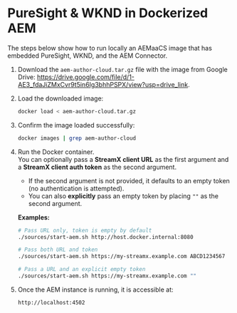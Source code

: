 # PureSight & WKND in Dockerized AEM

The steps below show how to run locally an AEMaaCS image that has embedded PureSight, WKND, and the AEM Connector.

1. Download the `aem-author-cloud.tar.gz` file with the image from Google Drive: https://drive.google.com/file/d/1-AE3_fdaJiZMxCvr9t5in6Ig3bhhPSPX/view?usp=drive_link.

2. Load the downloaded image:
   ```bash
   docker load < aem-author-cloud.tar.gz
   ```

3. Confirm the image loaded successfully:
   ```bash
   docker images | grep aem-author-cloud
   ```

4. Run the Docker container.  
   You can optionally pass a **StreamX client URL** as the first argument and a **StreamX client auth token** as the second argument.  
   - If the second argument is not provided, it defaults to an empty token (no authentication is attempted).  
   - You can also **explicitly** pass an empty token by placing `""` as the second argument.

   **Examples:**
   ```bash
   # Pass URL only, token is empty by default
   ./sources/start-aem.sh http://host.docker.internal:8080

   # Pass both URL and token
   ./sources/start-aem.sh https://my-streamx.example.com ABCD1234567

   # Pass a URL and an explicit empty token
   ./sources/start-aem.sh https://my-streamx.example.com ""
   ```

5. Once the AEM instance is running, it is accessible at:  
   ```text
   http://localhost:4502
   ```

